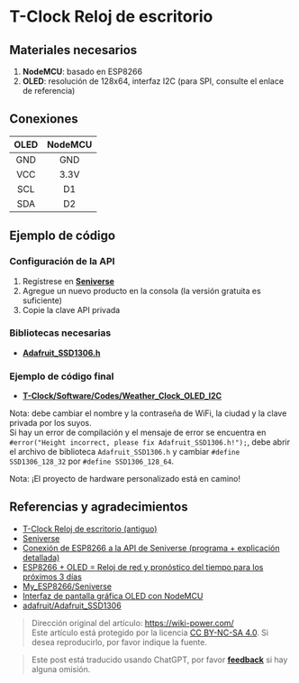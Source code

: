 # T-Clock Reloj de escritorio

## Materiales necesarios

1. **NodeMCU**: basado en ESP8266
2. **OLED**: resolución de 128x64, interfaz I2C (para SPI, consulte el enlace de referencia)

## Conexiones

| OLED | NodeMCU |
| :--: | :-----: |
| GND  |   GND   |
| VCC  |  3.3V   |
| SCL  |   D1    |
| SDA  |   D2    |

## Ejemplo de código

### Configuración de la API

1. Regístrese en [**Seniverse**](https://www.seniverse.com/)
2. Agregue un nuevo producto en la consola (la versión gratuita es suficiente)
3. Copie la clave API privada

### Bibliotecas necesarias

- [**Adafruit_SSD1306.h**](https://github.com/adafruit/Adafruit_SSD1306)

### Ejemplo de código final

- [**T-Clock/Software/Codes/Weather_Clock_OLED_I2C**](https://github.com/linyuxuanlin/T-Clock/tree/master/Software/Codes/Weather_Clock_OLED_I2C)

Nota: debe cambiar el nombre y la contraseña de WiFi, la ciudad y la clave privada por los suyos.  
Si hay un error de compilación y el mensaje de error se encuentra en `#error("Height incorrect, please fix Adafruit_SSD1306.h!");`, debe abrir el archivo de biblioteca `Adafruit_SSD1306.h` y cambiar `#define SSD1306_128_32` por `#define SSD1306_128_64`.

Nota: ¡El proyecto de hardware personalizado está en camino!

## Referencias y agradecimientos

- [T-Clock Reloj de escritorio (antiguo)](https://wiki-power.com/es/unlist/T-Clock桌上小钟（旧）)
- [Seniverse](https://www.seniverse.com/)
- [Conexión de ESP8266 a la API de Seniverse (programa + explicación detallada)](https://www.bilibili.com/video/av89935868/?spm_id_from=333.788.b_636f6d6d656e74.4)
- [ESP8266 + OLED = Reloj de red y pronóstico del tiempo para los próximos 3 días](https://www.bilibili.com/video/av88920975/)
- [My_ESP8266/Seniverse](https://gitee.com/young_people_only_love_her/My_ESP8266/tree/master/%E5%BF%83%E7%9F%A5%E5%A4%A9%E6%B0%94)
- [Interfaz de pantalla gráfica OLED con NodeMCU](https://www.electronicwings.com/nodemcu/oled-graphic-display-interfacing-with-nodemcu)
- [adafruit/Adafruit_SSD1306](https://github.com/adafruit/Adafruit_SSD1306)

> Dirección original del artículo: <https://wiki-power.com/>  
> Este artículo está protegido por la licencia [CC BY-NC-SA 4.0](https://creativecommons.org/licenses/by/4.0/deed.zh). Si desea reproducirlo, por favor indique la fuente.

> Este post está traducido usando ChatGPT, por favor [**feedback**](https://github.com/linyuxuanlin/Wiki_MkDocs/issues/new) si hay alguna omisión.